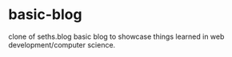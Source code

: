 # basic-blog

clone of seths.blog 
basic blog to showcase things learned in web development/computer science. 
